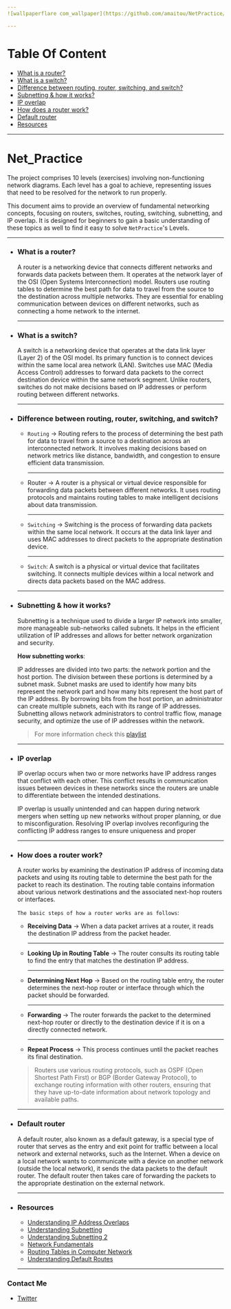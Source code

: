```yaml
---
![wallpaperflare com_wallpaper](https://github.com/amaitou/NetPractice/assets/49293816/22562541-2d98-4dc4-bc06-2618dd439f69)

---
```


# Table Of Content

- [What is a router?](https://github.com/amaitou/NetPractice#what-is-a-router)
- [What is a switch?](https://github.com/amaitou/NetPractice#what-is-a-switch)
- [Difference between routing, router, switching, and switch?](https://github.com/amaitou/NetPractice#difference-between-routing-router-switching-and-switch)
- [Subnetting & how it works?](https://github.com/amaitou/NetPractice#subnetting--how-it-works)
- [IP overlap](https://github.com/amaitou/NetPractice#ip-overlap)
- [How does a router work?](https://github.com/amaitou/NetPractice#how-does-a-router-work)
- [Default router](https://github.com/amaitou/NetPractice#default-router)
- [Resources](https://github.com/amaitou/NetPractice#resources)

---

# Net_Practice

The project comprises 10 levels (exercises) involving non-functioning network diagrams. Each level has a goal to achieve, representing issues that need to be resolved for the network to run properly. <br />

This document aims to provide an overview of fundamental networking concepts, focusing on routers, switches, routing, switching, subnetting, and IP overlap. It is designed for beginners to gain a basic understanding of these topics as well to find it easy to solve `NetPractice`'s Levels.

---
- ### **What is a router?**

	A router is a networking device that connects different networks and forwards data packets between them. It operates at the network layer of the OSI (Open Systems Interconnection) model. Routers use routing tables to determine the best path for data to travel from the source to the destination across multiple networks. They are essential for enabling communication between devices on different networks, such as connecting a home network to the internet.

	---

- ### **What is a switch?**

	A switch is a networking device that operates at the data link layer (Layer 2) of the OSI model. Its primary function is to connect devices within the same local area network (LAN). Switches use MAC (Media Access Control) addresses to forward data packets to the correct destination device within the same network segment. Unlike routers, switches do not make decisions based on IP addresses or perform routing between different networks.

	---

- ### **Difference between routing, router, switching, and switch?**

	- `Routing` -> Routing refers to the process of determining the best path for data to travel from a source to a destination across an interconnected network. It involves making decisions based on network metrics like distance, bandwidth, and congestion to ensure efficient data transmission.

		---

	- Router -> A router is a physical or virtual device responsible for forwarding data packets between different networks. It uses routing protocols and maintains routing tables to make intelligent decisions about data transmission.

		---

	- `Switching` -> Switching is the process of forwarding data packets within the same local network. It occurs at the data link layer and uses MAC addresses to direct packets to the appropriate destination device.

		---

	- `Switch`: A switch is a physical or virtual device that facilitates switching. It connects multiple devices within a local network and directs data packets based on the MAC address.

	---
- ### **Subnetting & how it works?**

	Subnetting is a technique used to divide a larger IP network into smaller, more manageable sub-networks called subnets. It helps in the efficient utilization of IP addresses and allows for better network organization and security.

	__How subnetting works__:

	IP addresses are divided into two parts: the network portion and the host portion. The division between these portions is determined by a subnet mask.
	Subnet masks are used to identify how many bits represent the network part and how many bits represent the host part of the IP address.
	By borrowing bits from the host portion, an administrator can create multiple subnets, each with its range of IP addresses.
	Subnetting allows network administrators to control traffic flow, manage security, and optimize the use of IP addresses within the network.

	> For more information check this [playlist](https://www.youtube.com/watch?v=BWZ-MHIhqjM&list=PLIFyRwBY_4bQUE4IB5c4VPRyDoLgOdExE&pp=iAQB)

	---

- ### **IP overlap**

	IP overlap occurs when two or more networks have IP address ranges that conflict with each other. This conflict results in communication issues between devices in these networks since the routers are unable to differentiate between the intended destinations.

	IP overlap is usually unintended and can happen during network mergers when setting up new networks without proper planning, or due to misconfiguration. Resolving IP overlap involves reconfiguring the conflicting IP address ranges to ensure uniqueness and proper 

	---

- ### **How does a router work?**

	A router works by examining the destination IP address of incoming data packets and using its routing table to determine the best path for the packet to reach its destination. The routing table contains information about various network destinations and the associated next-hop routers or interfaces.

	`The basic steps of how a router works are as follows`:

	- **Receiving Data** -> When a data packet arrives at a router, it reads the destination IP address from the packet header.
		
		---
	
	- **Looking Up in Routing Table** -> The router consults its routing table to find the entry that matches the destination IP address.
	
		---
	
	- **Determining Next Hop** -> Based on the routing table entry, the router determines the next-hop router or interface through which the packet should be forwarded.
	
		---

	- **Forwarding** -> The router forwards the packet to the determined next-hop router or directly to the destination device if it is on a directly connected network.
	
		---
	
	- **Repeat Process** -> This process continues until the packet reaches its final destination.

	> Routers use various routing protocols, such as OSPF (Open Shortest Path First) or BGP (Border Gateway Protocol), to exchange routing information with other routers, ensuring that they have up-to-date information about network topology and available paths.

	---

- ### **Default router**

	A default router, also known as a default gateway, is a special type of router that serves as the entry and exit point for traffic between a local network and external networks, such as the Internet. When a device on a local network wants to communicate with a device on another network (outside the local network), it sends the data packets to the default router. The default router then takes care of forwarding the packets to the appropriate destination on the external network.

	---
- ### **Resources**

	- [Understanding IP Address Overlaps](https://www.youtube.com/watch?v=vM1sO_huJvw&t=193s)
	- [Understanding Subnetting](https://www.youtube.com/watch?v=5WfiTHiU4x8&list=PLIhvC56v63IKrRHh3gvZZBAGvsvOhwrRF)
	- [Understanding Subnetting 2](https://www.youtube.com/watch?v=BWZ-MHIhqjM&list=PLIFyRwBY_4bQUE4IB5c4VPRyDoLgOdExE&pp=iAQB)
	- [Network Fundamentals](https://www.youtube.com/watch?v=bj-Yfakjllc&list=PLIFyRwBY_4bRLmKfP1KnZA6rZbRHtxmXi&pp=iAQB)
	- [Routing Tables in Computer Network](https://www.geeksforgeeks.org/routing-tables-in-computer-network/)
	- [Understanding Default Routes](https://www.juniper.net/documentation/us/en/software/junos/is-is/topics/concept/default-route-understanding.html#:~:text=A%20default%20route%20is%20the,of%20the%20device's%20local%20subnets.)

	---
### **Contact Me**

* [Twitter][_1]

[_1]: https://twitter.com/amait0u
